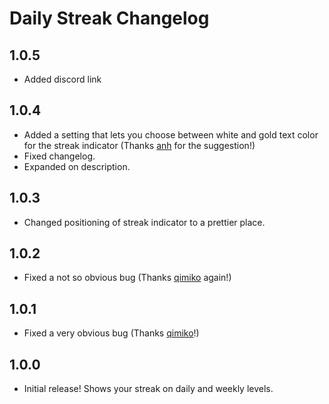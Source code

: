 # Daily Streak Changelog

## 1.0.5
* Added discord link

## 1.0.4
* Added a setting that lets you choose between white and gold text color for the streak indicator (Thanks [anh](https://github.com/catgirlanh) for the suggestion!)
* Fixed changelog.
* Expanded on description.

## 1.0.3
* Changed positioning of streak indicator to a prettier place.

## 1.0.2
* Fixed a not so obvious bug (Thanks [qimiko](https://github.com/qimiko/) again!)

## 1.0.1
* Fixed a very obvious bug (Thanks [qimiko](https://github.com/qimiko/)!)

## 1.0.0
* Initial release! Shows your streak on daily and weekly levels.
